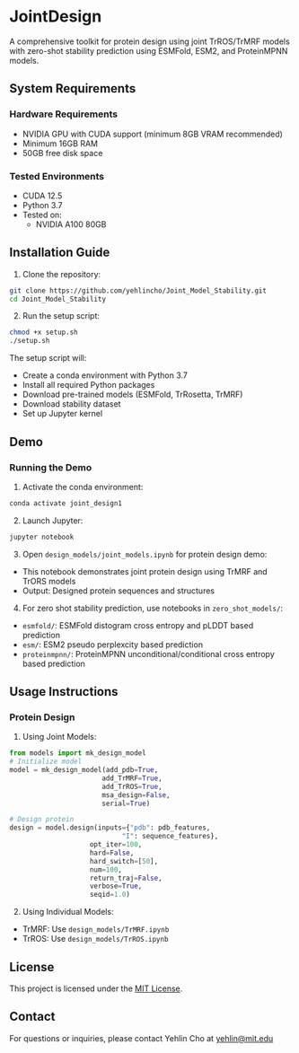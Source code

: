 # JointDesign
A comprehensive toolkit for protein design using joint TrROS/TrMRF models with zero-shot stability prediction using ESMFold, ESM2, and ProteinMPNN models.

## System Requirements

### Hardware Requirements
- NVIDIA GPU with CUDA support (minimum 8GB VRAM recommended)
- Minimum 16GB RAM
- 50GB free disk space

### Tested Environments
- CUDA 12.5
- Python 3.7
- Tested on:
  - NVIDIA A100 80GB

## Installation Guide
1. Clone the repository:
```bash
git clone https://github.com/yehlincho/Joint_Model_Stability.git
cd Joint_Model_Stability
```

2. Run the setup script:
```bash
chmod +x setup.sh
./setup.sh
```

The setup script will:
- Create a conda environment with Python 3.7
- Install all required Python packages
- Download pre-trained models (ESMFold, TrRosetta, TrMRF)
- Download stability dataset
- Set up Jupyter kernel

## Demo

### Running the Demo

1. Activate the conda environment:
```bash
conda activate joint_design1
```
2. Launch Jupyter:
```bash
jupyter notebook
```
3. Open `design_models/joint_models.ipynb` for protein design demo:
- This notebook demonstrates joint protein design using TrMRF and TrORS models
- Output: Designed protein sequences and structures

4. For zero shot stability prediction, use notebooks in `zero_shot_models/`:
- `esmfold/`: ESMFold distogram cross entropy and pLDDT based prediction
- `esm/`: ESM2 pseudo perplexcity based prediction
- `proteinmpnn/`: ProteinMPNN unconditional/conditional cross entropy based prediction

## Usage Instructions
### Protein Design

1. Using Joint Models:
```python
from models import mk_design_model
# Initialize model
model = mk_design_model(add_pdb=True, 
                       add_TrMRF=True, 
                       add_TrROS=True,
                       msa_design=False,
                       serial=True)

# Design protein
design = model.design(inputs={"pdb": pdb_features,
                            "I": sequence_features}, 
                    opt_iter=100,
                    hard=False, 
                    hard_switch=[50],
                    num=100,
                    return_traj=False, 
                    verbose=True, 
                    seqid=1.0)
```

2. Using Individual Models:
- TrMRF: Use `design_models/TrMRF.ipynb`
- TrROS: Use `design_models/TrROS.ipynb`


## License
This project is licensed under the [MIT License](LICENSE).

## Contact
For questions or inquiries, please contact Yehlin Cho at yehlin@mit.edu